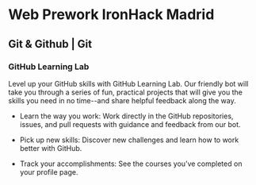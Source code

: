 # Web Prework IronHack Madrid
## Git & Github | Git

### GitHub Learning Lab

Level up your GitHub skills with GitHub Learning Lab. Our friendly bot will take you through a series of fun, practical projects that will give you the skills you need in no time--and share helpful feedback along the way.

* Learn the way you work: Work directly in the GitHub repositories, issues, and pull requests with guidance and feedback from our bot.

* Pick up new skills: Discover new challenges and learn how to work better with GitHub.

* Track your accomplishments: See the courses you’ve completed on your profile page.
